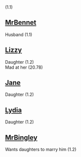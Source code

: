 (1.1)

[MrBennet](MrBennet.md)
-
Husband (1.1)

[Lizzy](Lizzy.md)
-
Daughter (1.2)  
Mad at her (20.78)

[Jane](Jane.md)
-
Daughter (1.2)

[Lydia](Lydia.md)
-
Daughter (1.2)

[MrBingley](MrBingley.md)
-
Wants daughters to marry him (1.2)
